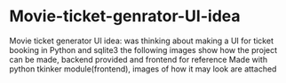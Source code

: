 # Movie-ticket-genrator-UI-idea
Movie ticket generator UI idea: was thinking about making a UI for ticket booking in Python and sqlite3 the following images show how the project can be made, backend provided and frontend for reference
Made with python tkinker module(frontend), images of how it may look are attached
